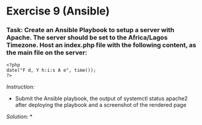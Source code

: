 # Exercise 9 (Ansible)

### Task: Create an Ansible Playbook to setup a server with Apache. The server should be set to the Africa/Lagos Timezone. Host an index.php file with the following content, as the main file on the server:
```
<?php
date("F d, Y h:i:s A e", time());
?>
```

*Instruction:*
* Submit the Ansible playbook, the output of systemctl status apache2 after deploying the playbook and a screenshot of the rendered page

*Solution:*
* 
